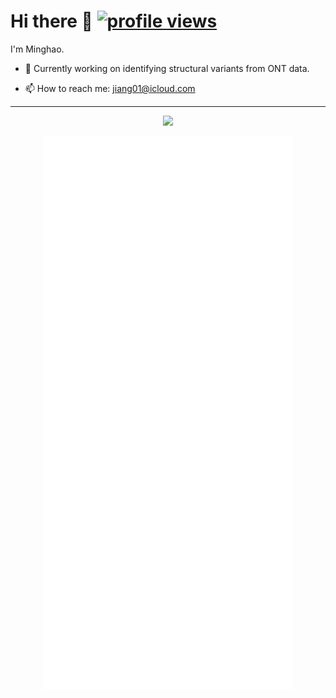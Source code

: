 # Hi there 👋 <a href="https://github.com/antonkomarev/github-profile-views-counter" title="GitHub Profile Views Counter"><img src="https://komarev.com/ghpvc/?username=mhjiang97&color=blue&style=flat&label=PROFILE+VIEWS" alt="profile views"></a>

I'm Minghao.
  
- 🔭 Currently working on identifying structural variants from ONT data.  

- 📫 How to reach me: jiang01@icloud.com  

---

<p align="center"><img src="https://github-readme-stats.vercel.app/api?username=mhjiang97&show_icons=true&bg_color=1e1e2e&text_color=cdd6f4&icon_color=cba6f7&title_color=94e2d5&hide_title=false" /></p>

<p align="center"><img src="/metrics.svg" alt="Metrics" width="400"></p>

<!--
- 🔭 I’m currently working on ...
- 🌱 I’m currently learning ...
- 👯 I’m looking to collaborate on ...
- 🤔 I’m looking for help with ...
- 💬 Ask me about ...
- 📫 How to reach me: ...
- 😄 Pronouns: ...
- ⚡ Fun fact: ...
-->
